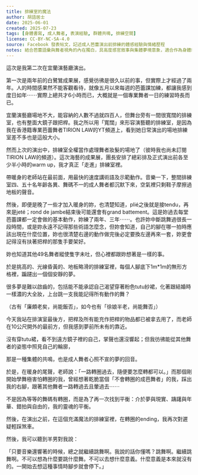 ```yaml
---
title: 排練室的魔法
author: 胡語居士
date: 2025-06-01
created: 2025-07-23
tags: [身體書寫, 成人舞者, 表演經驗, 群體共鳴, 排練空間]
license: CC-BY-NC-SA-4.0
source: Facebook 發表帖文，記述成人芭蕾演出前排練的體感經驗與情緒歷程
notes: 結合芭蕾語彙與舞者視角的內在獨白，具高度感官敘事與集體夢境意象，適合作為身體經驗敘寫範例
---
```


這次是我第二次在宜蘭演藝廳演出。

第一次是兩年前的白鷺鷥成果展，感覺彷彿是很久以前的事，但實際上才經過了兩年。人的時間感果然不能客觀看待，就像五月以來每週的芭蕾課加練，都讓我感到度日如年⋯⋯實際上總共才6小時而已，大概就是一個專業舞者一日的練習時長而已。

宜蘭演藝廳場地不大，能容納的人數不過就四百人，但舞台旁有一間很寬闊的排練室，也有整面大鏡子跟把桿。我之所以用「寬闊」來形容演藝聽的排練室，是因為我在香港籍專業芭蕾舞者TIRION LAW的YT頻道上，看到她日常演出的場地排練室差不多也是這般大小。

然而上次的演出中，排練室全權當作處理舞者妝髮的場地了（彼時我也尚未訂閱TIRION LAW的頻道）。這次海藝的成果展，團長安排了總彩排及正式演出前各至少半小時的warm up，我才真正「走進」排練室裡。

帶暖身的老師站在最前面，用最快的速度講術語及示範動作。音樂一下，整間排練室四、五十名年齡各異、舞碼不一的成人舞者都沉默下來，空氣裡只剩鞋子摩擦過地板的聲音。

然後，即便是晚了一些才加入暖身的妳，也清楚知道，plié之後就是接tendu，再來是jeté；rond de jambe結束後可能還會有grand battement。這是妳過去每堂芭蕾課都一定會做的基本動作，妳練了兩年、三年⋯⋯。也許妳中斷跳舞過很長一段時間，或是妳永遠不記得那些術語怎麼念，但妳會知道，自己的腳在哪一拍時應該出現在什麼位置，妳也很清楚右邊的動作做完後必定要換左邊再來一套，妳更會記得沒有扶著把桿的那隻手要架好。

妳也知道其他49名舞者縱使隻字未吐，但心裡都跟妳想著是一樣的事。

於是挑高的、光線昏黃的、地板略滑的排練室裡，每個人腳底下1m*1m的無形方格裡，蹁躚出一個個安靜的夢。

很多夢是難以啟齒的，包括能不能承認自己渴望穿著粉色tutu紗裙，化著跟結婚時一樣濃的大全妝，上台跳一支我能記得所有動作的舞？

（古有「廉頗老矣，尚能飯否」，如今也有「徐娘半老，尚能舞否」）

今天我站在排演室最後方，把桿及所有能充作把桿的物品都已被拿去用了，而老師在10公尺開外的最前方，但我感到夢前所未有的靠近。

沒有穿tutu裙，看不到遠方鏡子裡的自己，掌聲也還沒響起；但我彷彿能從其他舞者的姿態中照見自己的輪廓，

那是一種集體的共鳴，也是成人舞者心照不宣的夢的回音。

於是，在暖身的尾聲，老師說：「一路轉圈過去，隨便要怎麼轉都可以。」而那個剛開始學舞極害怕轉圈的我，曾經想著乾脆當個「不會轉圈的成芭舞者」的我，踩出我的右腳，跟著其他舞者一路轉過去且暈過去⋯⋯

不是因為等等的舞碼有轉圈，而是為了再一次找到平衡：介於夢與現實、躊躇與年華、錯拍與自由的，我的靈魂的平衡。

然後，在演出之前，在這個充滿魔法的排練室裡，在轉圈的ending，我再次對遲疑輕踩煞車。

然後，我可以聽到羊男對我說：

「只要音樂還響著的時候，總之就繼續跳舞啊。我說的話你懂嗎？跳舞啊。繼續跳舞啊。不可以想為什麼要跳什麼舞。不可以去想什麼意義。什麼意義是本來就沒有的。一開始去想這種事情時腳步就會停下。」

